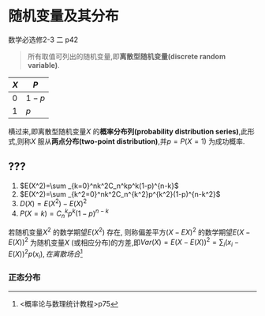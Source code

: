 # 随机变量及其分布

数学必选修2-3 二 p42

> 所有取值可列出的随机变量,即**离散型随机变量(discrete random variable)**.

| $X$  | $P$   |
| ---- | ----- |
| $0$  | $1-p$ |
| $1$  | $p$   |

横过来,即离散型随机变量$X$ 的**概率分布列(probability distribution series)**,此形式,则称$X$ 服从**两点分布(two-point distribution)**,并$p=P(X=1)$ 为成功概率.

## ???

1. $E(X^2)=\sum _{k=0}^nk^2C_n^kp^k(1-p)^{n-k}$ 
2. $E(X^2)=\sum _{k^2=0}^nk^2C_n^{k^2}p^{k^2}(1-p)^{n-k^2}$ 
3. $D(X)=E(X^2)-E(X)^2$ 
4. $P(X=k)=C_n^kp^k(1-p)^{n-k}$ 

若随机变量$X^2$ 的数学期望$E(X^2)$ 存在, 则称偏差平方$(X-EX)^2$ 的数学期望$E(X-E(X))^2$ 为随机变量$X$ (或相应分布)的方差,即$Var(X)=E(X-E(X))^2=\sum _i(x_i-E(X))^2p(x_i),在离散场合$​ [^ 1]



### 正态分布



[^ 1]: <概率论与数理统计教程>p75

